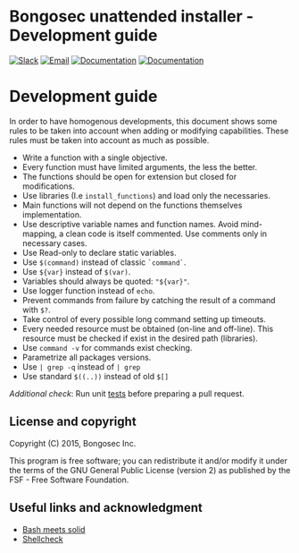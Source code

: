 Bongosec unattended installer - Development guide
========================================

[![Slack](https://img.shields.io/badge/slack-join-blue.svg)](https://bongosec.com/community/join-us-on-slack/)
[![Email](https://img.shields.io/badge/email-join-blue.svg)](https://groups.google.com/forum/#!forum/bongosec)
[![Documentation](https://img.shields.io/badge/docs-view-green.svg)](https://documentation.bongosec.com)
[![Documentation](https://img.shields.io/badge/web-view-green.svg)](https://bongosec.com)

# Development guide

In order to have homogenous developments, this document shows some rules to be taken into account when adding or modifying capabilities. These rules must be taken into account as much as possible.

- Write a function with a single objective.
- Every function must have limited arguments, the less the better.
- The functions should be open for extension but closed for modifications.
- Use libraries (I.e `install_functions`) and load only the necessaries.
- Main functions will not depend on the functions themselves implementation.
- Use descriptive variable names and function names. Avoid mind-mapping, a clean code is itself commented. Use comments only in necessary cases.
- Use Read-only to declare static variables.
- Use `$(command)` instead of classic `` `command` ``.
- Use `${var}` instead of `$(var)`.
- Variables should always be quoted: `"${var}"`.
- Use logger function instead of `echo`.
- Prevent commands from failure by catching the result of a command with `$?`.
- Take control of every possible long command setting up timeouts.
- Every needed resource must be obtained (on-line and off-line). This resource must be checked if exist in the desired path (libraries).
- Use `command -v` for commands exist checking.
- Parametrize all packages versions.
- Use `| grep -q` instead of `| grep`
- Use standard `$((..))` instead of old `$[]`

*Additional check*: Run unit [tests](/tests/unattended/unit/README) before preparing a pull request.

## License and copyright

Copyright (C) 2015, Bongosec Inc.

This program is free software; you can redistribute it
and/or modify it under the terms of the GNU General Public
License (version 2) as published by the FSF - Free Software
Foundation.

## Useful links and acknowledgment

- [Bash meets solid](https://codewizardly.com/bash-meets-solid/)
- [Shellcheck](https://github.com/koalaman/shellcheck#gallery-of-bad-code)
